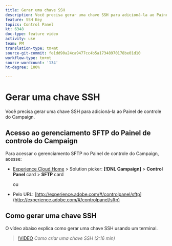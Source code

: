 ```yaml
---
title: Gerar uma chave SSH
description: Você precisa gerar uma chave SSH para adicioná-la ao Painel de controle do Adobe Campaign. O vídeo abaixo explica como gerar uma chave SSH usando um terminal.
feature: SSH Key
topics: Control Panel
kt: 6348
doc-type: feature video
activity: use
team: PM
translation-type: tm+mt
source-git-commit: fe1dd90a24ca9477cc4b5a17348970178be01d10
workflow-type: tm+mt
source-wordcount: '134'
ht-degree: 100%

---
```



# Gerar uma chave SSH

Você precisa gerar uma chave SSH para adicioná-la ao Painel de controle do Campaign.

## Acesso ao gerenciamento SFTP do Painel de controle do Campaign

Para acessar o gerenciamento SFTP no Painel de controle do Campaign, acesse:

* [Experience Cloud Home](https://experience.adobe.com/#/home) > Solution picker: **[!DNL Campaign]** > **Control Panel** card > **SFTP** card

   ou
* Pelo URL: [http://experience.adobe.com/#/controlpanel/sftp](http://experience.adobe.com/#/controlpanel/sftp)

## Como gerar uma chave SSH

O vídeo abaixo explica como gerar uma chave SSH usando um terminal.

>[!VIDEO](https://video.tv.adobe.com/v/27259?quality=12)
*Como criar uma chave SSH (2:16 min)*